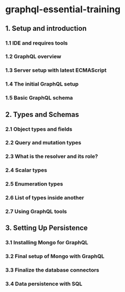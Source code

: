 # graphql-essential-training

## 1. Setup and introduction 
### 1.1 IDE and requires tools
### 1.2 GraphQL overview
### 1.3 Server setup with latest ECMAScript  
### 1.4 The initial GraphQL setup  
### 1.5 Basic GraphQL schema  

## 2. Types and Schemas 
### 2.1 Object types and fields
### 2.2 Query and mutation types 
### 2.3 What is the resolver and its role?
### 2.4 Scalar types
### 2.5 Enumeration types 
### 2.6 List of types inside another 
### 2.7 Using GraphQL tools

## 3. Setting Up Persistence 
### 3.1 Installing Mongo for GraphQL 
### 3.2 Final setup of Mongo with GraphQL 
### 3.3 Finalize the database connectors  
### 3.4 Data persistence with SQL  


